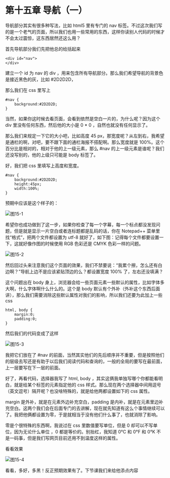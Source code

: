 第十五章 导航（一）
===

导航部分其实有很多种写法，比如 html5 里有专门的 nav 标签。不过这次我们写的是一个老气的页面，所以我们也用一些常用的东西，这样你读别人代码的时候才不会太过震惊，这东西居然还这么用？

首先导航部分我们先把他总的给括起来

	<div id="nav">
	</div>

建立一个 id 为 nav 的 div ，用来包含所有导航部分。那么我们希望导航的背景色是接近黑色的灰，比如 #2D2D2D，

那么我们在 css 里写上

	#nav {
		background:#2D2D2D;
	}

当然，如果你这时候去看页面，会看到依然是空白一片的，为什么呢？因为这个div 里没有任何东西，然后他的大小是 0 * 0 ，自然也就没有任何显示了。

那么我们来规定一下它的大小吧，比如高度 45 px，那宽度呢？从左到右，我希望是通栏的啊，对吧，要不跟下面的通栏海报不搭配啊。那么宽度就是 100%。这个百分比是相对的，相对于他的上一级元素，那么 #nav 的上一级元素是谁呢？我们还没写别的，他的上级只可能是 body 标签了。

好，我们把 css 里填写上高度和宽度。

	#nav {
		background:#2D2D2D;
		height:45px;
		width:100%;
	}

预期中应该是这个样子的：

![图15-1](images/15-1.png)

希望你也成功做到了这一步，如果你检查了每一个字幕，每一个标点都没发现问题，但是就是显示一片空白或者连标题都是乱码的话，你在 Notepad++ 菜单里找“格式”，把两个文件都设置为 utf-8 就好了，如下图：记得每个文件都要设置一下，这就好像作图的时候使用 RGB 色彩还是 CMYK 色彩一样的问题。

![图15-2](images/15-2.png)

然后回过头来注意我们这个页面的效果，我们不禁要说：“我累个擦，怎么还有白边啊？”导航上边不是应该紧贴顶边的么？都设置宽度 100% 了，左右还没填满？

这个问题出在 body 身上，浏览器会给一些页面元素一些默认的属性，比如字体多大啊，什么字体啊什么什么的。这个是 body 默认有个外补（外补这个东西后面讲），那么我们需要消除这些默认属性对我们的影响，所以我们还要为此加上一些 css

	html, body {
		margin:0;
		padding:0;
	}

然后我们的代码变成了这样

![图15-3](images/15-3.png)

我把它们放在了 #nav 的前面，当然其实他们的先后顺序并不重要，但是按照他们的层级去写还是有助于以后我们阅读代码和查询的，一般的全局的要写在最前面，上一层要写在下一层的前面。

好了，再看代码，选择器我写了 html, body ，其实这俩我单独写哪个你都能看明白，就是给某个标签的元素指定他的 css 样式。那么现在两个选择器中间用逗号（英文逗号）隔开呢？也没啥特殊的，就是给他两都设置如下的 css 属性。

margin 是外补，就是在元素外边补充空白，padding 是内补，就是在元素里边补充空白。这两个我们会在后面专门的去讲解，现在就先知道有这么个事情继续可以了。我把他俩都设置为零，于是就相当于没有他们什么事了，也就消除了影响。

零是个很特殊的东西啊，我说过在 css 里数值要写单位，但是 0 却可以不写单位，因为无论什么单位 ，0 都是等价的。别抬杠，我知道 0°C 和 0°F 和 0°K 不是一码事，但是我们写网页目前还用不到温度这样的属性。

看看效果

![图15-4](images/15-4.png)

看看，多好，多黑！反正预期效果有了。下节课我们来给他添点内容
